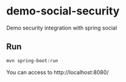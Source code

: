 # demo-social-security
Demo security integration with spring social 


## Run
```bash
mvn spring-boot:run 
```

You can access to http://localhost:8080/
